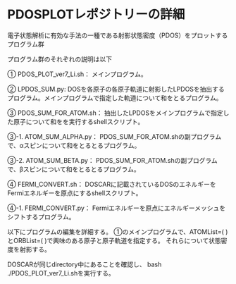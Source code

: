 # PDOSPLOTレポジトリーの詳細
電子状態解析に有効な手法の一種である射影状態密度（PDOS）をプロットするプログラム群

プログラム群のそれぞれの説明は以下

① PDOS_PLOT_ver7_Li.sh：
メインプログラム。

② LPDOS_SUM.py:
DOSを各原子の各原子軌道に射影したLPDOSを抽出するプログラム。メインプログラムで指定した軌道について和をとるプログラム。

③ PDOS_SUM_FOR_ATOM.sh：
抽出したLPDOSをメインプログラムで指定した原子について和をを実行するshellスクリプト。

③-1. ATOM_SUM_ALPHA.py：
PDOS_SUM_FOR_ATOM.shの副プログラムで、αスピンについて和をとるとるプログラム。

③-2. ATOM_SUM_BETA.py：
PDOS_SUM_FOR_ATOM.shの副プログラムで、βスピンについて和をとるとるプログラム。

④ FERMI_CONVERT.sh：
DOSCARに記載されているDOSのエネルギーをFermiエネルギーを原点にするshellスクリプト。

④-1. FERMI_CONVERT.py：
Fermiエネルギーを原点にエネルギーメッシュをシフトするプログラム。


以下にプログラムの編集を詳細する。
①のメインプログラムで、ATOMList=( )とORBList=( )で興味のある原子と原子軌道を指定する。
それらについて状態密度を射影する。

DOSCARが同じdirectory中にあることを確認し、
bash ./PDOS_PLOT_ver7_Li.shを実行する。


